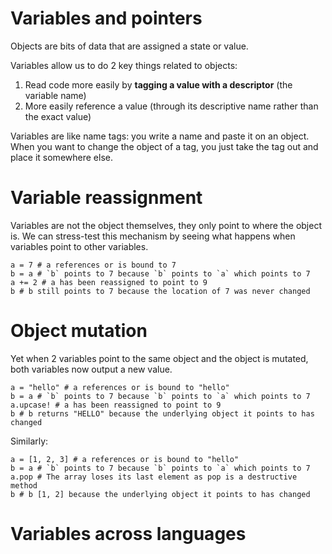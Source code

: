 # Variables and pointers

Objects are bits of data that are assigned a state or value. 

Variables allow us to do 2 key things related to objects:
1. Read code more easily by **tagging a value with a descriptor** (the variable name)
2. More easily reference a value (through its descriptive name rather than the exact value)

Variables are like name tags: you write a name and paste it on an object. When you want to change the object of a tag, you just take the tag out and place it somewhere else.

# Variable reassignment

Variables are not the object themselves, they only point to where the object is. We can stress-test this mechanism by seeing what happens when variables point to other variables.

~~~
a = 7 # a references or is bound to 7
b = a # `b` points to 7 because `b` points to `a` which points to 7
a += 2 # a has been reassigned to point to 9
b # b still points to 7 because the location of 7 was never changed
~~~

# Object mutation

Yet when 2 variables point to the same object and the object is mutated, both variables now output a new value.

~~~
a = "hello" # a references or is bound to "hello"
b = a # `b` points to 7 because `b` points to `a` which points to 7
a.upcase! # a has been reassigned to point to 9
b # b returns "HELLO" because the underlying object it points to has changed
~~~

Similarly:
~~~
a = [1, 2, 3] # a references or is bound to "hello"
b = a # `b` points to 7 because `b` points to `a` which points to 7
a.pop # The array loses its last element as pop is a destructive method
b # b [1, 2] because the underlying object it points to has changed
~~~

# Variables across languages

